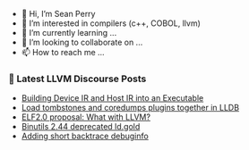 - 👋 Hi, I’m Sean Perry
- 👀 I’m interested in compilers (c++, COBOL, llvm)
- 🌱 I’m currently learning ...
- 💞️ I’m looking to collaborate on ...
- 📫 How to reach me ...

<!---
s66perry/s66perry is a ✨ special ✨ repository because its `README.md` (this file) appears on your GitHub profile.
You can click the Preview link to take a look at your changes.
--->
### 📕 Latest LLVM Discourse Posts

<!-- DISCOURSE-LLVM:START -->
- [Building Device IR and Host IR into an Executable](https://discourse.llvm.org/t/building-device-ir-and-host-ir-into-an-executable/84384#post_4)
- [Load tombstones and coredumps plugins together in LLDB](https://discourse.llvm.org/t/load-tombstones-and-coredumps-plugins-together-in-lldb/84190?page=2#post_22)
- [ELF2.0 proposal: What with LLVM?](https://discourse.llvm.org/t/elf2-0-proposal-what-with-llvm/84454#post_1)
- [Binutils 2.44 deprecated ld.gold](https://discourse.llvm.org/t/binutils-2-44-deprecated-ld-gold/84444#post_5)
- [Adding short backtrace debuginfo](https://discourse.llvm.org/t/adding-short-backtrace-debuginfo/84187#post_13)
<!-- DISCOURSE-LLVM:END -->
